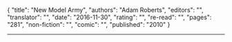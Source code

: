 {
"title": "New Model Army",
"authors": "Adam Roberts",
"editors": "",
"translator": "",
"date": "2016-11-30",
"rating": "",
"re-read": "",
"pages": "281",
"non-fiction": "",
"comic": "",
"published": "2010"
}

---
